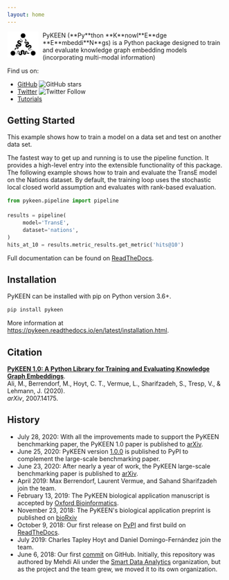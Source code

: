 ```yaml
---
layout: home
---
```

<img src="/img/logo.png" alt="PyKEEN Logo" align="left" height="60" style="margin-right: 10px"/>
PyKEEN (**Py**thon **K**nowl**E**dge **E**mbeddi**N**gs) is a Python package designed to train and
evaluate knowledge graph embedding models (incorporating multi-modal information)

Find us on:

- [GitHub](https://github.com/pykeen/pykeen) ![GitHub stars](https://img.shields.io/github/stars/pykeen/pykeen?label=PyKEEN%20on%20GitHub&style=social)
- [Twitter](https://twitter.com/keenuniverse) ![Twitter Follow](https://img.shields.io/twitter/follow/keenuniverse?style=social)
- [Tutorials](https://pykeen.readthedocs.io/en/latest/tutorial/first_steps.html)

## Getting Started

This example shows how to train a model on a data set and test on another data set.

The fastest way to get up and running is to use the pipeline function. It
provides a high-level entry into the extensible functionality of this package.
The following example shows how to train and evaluate the TransE model on the
Nations dataset. By default, the training loop uses the stochastic local closed
world assumption and evaluates with rank-based evaluation.

```python
from pykeen.pipeline import pipeline

results = pipeline(
     model='TransE',
     dataset='nations',
)
hits_at_10 = results.metric_results.get_metric('hits@10')
```

Full documentation can be found on [ReadTheDocs](https://pykeen.readthedocs.io).

## Installation

PyKEEN can be installed with pip on Python version 3.6+.

```bash
pip install pykeen
```

More information at https://pykeen.readthedocs.io/en/latest/installation.html.

## Citation 

[**PyKEEN 1.0: A Python Library for Training and Evaluating Knowledge Graph Embeddings**](https://arxiv.org/abs/2007.14175).
<br /> Ali, M., Berrendorf, M., Hoyt, C. T., Vermue, L., Sharifzadeh, S., Tresp, V., & Lehmann, J. (2020).
<br /> *arXiv*, 2007.14175.

## History

- July 28, 2020: With all the improvements made to support the PyKEEN benchmarking paper, the PyKEEN 1.0 paper is
  published to [arXiv](https://arxiv.org/abs/2007.14175).
- June 25, 2020: PyKEEN version [1.0.0](https://pypi.org/project/pykeen/1.0.0/) is published to PyPI to complement the
  large-scale benchmarking paper.
- June 23, 2020: After nearly a year of work, the PyKEEN large-scale benchmarking paper is published
  to [arXiv](https://arxiv.org/abs/2006.13365).
- April 2019: Max Berrendorf, Laurent Vermue, and Sahand Sharifzadeh join the team.
- February 13, 2019: The PyKEEN biological application manuscript is accepted
  by [Oxford Bioinformatics](https://doi.org/10.1093/bioinformatics/btz117).
- November 23, 2018: The PyKEEN's biological application preprint is published
  on [bioRxiv](https://www.biorxiv.org/content/10.1101/475202v1)
- October 9, 2018: Our first release on [PyPI](https://pypi.org/project/pykeen/0.0.1/) and first build
  on [ReadTheDocs](https://readthedocs.org/projects/pykeen/builds/7912003/).
- July 2019: Charles Tapley Hoyt and Daniel Domingo-Fernández join the team.
- June 6, 2018: Our first [commit](https://github.com/pykeen/pykeen/commit/00dc2237cdbb46536d98068546bc7a801ae4126d) on
  GitHub. Initially, this repository was authored by Mehdi Ali under
  the [Smart Data Analytics](https://github.com/smartdataanalytics/)
  organization, but as the project and the team grew, we moved it to its own organization.

